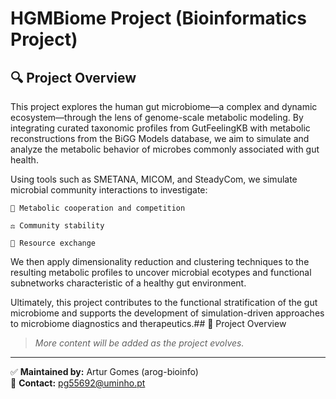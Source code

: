 # HGMBiome Project (Bioinformatics Project)

## 🔍 Project Overview

This project explores the human gut microbiome—a complex and dynamic ecosystem—through the lens of genome-scale metabolic modeling. By integrating curated taxonomic profiles from GutFeelingKB with metabolic reconstructions from the BiGG Models database, we aim to simulate and analyze the metabolic behavior of microbes commonly associated with gut health.

Using tools such as SMETANA, MICOM, and SteadyCom, we simulate microbial community interactions to investigate:

    🧬 Metabolic cooperation and competition

    ⚖️ Community stability

    🔄 Resource exchange

We then apply dimensionality reduction and clustering techniques to the resulting metabolic profiles to uncover microbial ecotypes and functional subnetworks characteristic of a healthy gut environment.

Ultimately, this project contributes to the functional stratification of the gut microbiome and supports the development of simulation-driven approaches to microbiome diagnostics and therapeutics.## 📌 Project Overview


> *More content will be added as the project evolves.*

---
✅ **Maintained by:** Artur Gomes (arog-bioinfo)  
📧 **Contact:** pg55692@uminho.pt  

